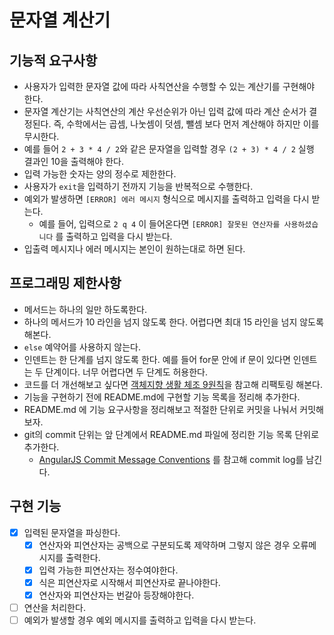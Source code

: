 # 문자열 계산기

## 기능적 요구사항
* 사용자가 입력한 문자열 값에 따라 사칙연산을 수행할 수 있는 계산기를 구현해야 한다.
* 문자열 계산기는 사칙연산의 계산 우선순위가 아닌 입력 값에 따라 계산 순서가 결정된다. 즉, 수학에서는 곱셈, 나눗셈이 덧셈, 뺄셈 보다 먼저 계산해야 하지만 이를 무시한다.
* 예를 들어 `2 + 3 * 4 / 2`와 같은 문자열을 입력할 경우 `(2 + 3) * 4 / 2` 실행 결과인 10을 출력해야 한다.
* 입력 가능한 숫자는 양의 정수로 제한한다.
* 사용자가 `exit`을 입력하기 전까지 기능을 반복적으로 수행한다.
* 예외가 발생하면 `[ERROR] 에러 메시지` 형식으로 메시지를 출력하고 입력을 다시 받는다.
	* 예를 들어, 입력으로  `2 q 4`  이 들어온다면 `[ERROR] 잘못된 연산자를 사용하셨습니다` 를 출력하고 입력을 다시 받는다.
* 입출력 메시지나 에러 메시지는 본인이 원하는대로 하면 된다.

## 프로그래밍 제한사항
* 메서드는 하나의 일만 하도록한다.
* 하나의 메서드가 10 라인을 넘지 않도록 한다. 어렵다면 최대 15 라인을 넘지 않도록 해본다.
* `else` 예약어를 사용하지 않는다.
* 인덴트는 한 단계를 넘지 않도록 한다. 예를 들어 for문 안에 if 문이 있다면 인덴트는 두 단계이다. 너무 어렵다면 두 단계도 허용한다.
* 코드를 더 개선해보고 싶다면 [객체지향 생활 체조 9원칙](https://developerfarm.wordpress.com/2012/02/03/object_calisthenics_summary/)을 참고해 리팩토링 해본다.
* 기능을 구현하기 전에 README.md에 구현할 기능 목록을 정리해 추가한다.
* README.md 에 기능 요구사항을 정리해보고 적절한 단위로 커밋을 나눠서 커밋해보자.
* git의 commit 단위는 앞 단계에서 README.md 파일에 정리한 기능 목록 단위로 추가한다.
	*  [AngularJS Commit Message Conventions](https://gist.github.com/stephenparish/9941e89d80e2bc58a153) 를 참고해 commit log를 남긴다.

## 구현 기능

- [x] 입력된 문자열을 파싱한다.
	- [x] 연산자와 피연산자는 공백으로 구분되도록 제약하며 그렇지 않은 경우 오류메시지를 출력한다.
	- [x] 입력 가능한 피연산자는 정수여야한다.
	- [x] 식은 피연산자로 시작해서 피연산자로 끝나야한다.
	- [x] 연산자와 피연산자는 번갈아 등장해야한다.
- [ ] 연산을 처리한다.
- [ ] 예외가 발생할 경우 예외 메시지를 출력하고 입력을 다시 받는다.